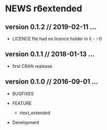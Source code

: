 NEWS r6extended
==========================================================================

version 0.1.2 // 2019-02-11 ... 
--------------------------------------------------------------------------

* LICENCE file had no licence holder in it - :-0




version 0.1.1 // 2018-01-13 ... 
--------------------------------------------------------------------------

* first CRAN realease



version 0.1.0 // 2016-09-01 ... 
--------------------------------------------------------------------------

* BUGFIXES

    
* FEATURE
    - rtext_extended
    
    
* Development
    
    
    
